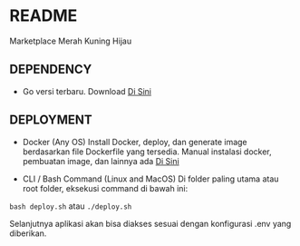 # README
Marketplace Merah Kuning Hijau

## DEPENDENCY
- Go versi terbaru. Download [Di Sini](https://go.dev/)

## DEPLOYMENT
- Docker (Any OS)
Install Docker, deploy, dan generate image berdasarkan file Dockerfile yang tersedia.
Manual instalasi docker, pembuatan image, dan lainnya ada [Di Sini](https://www.youtube.com/watch?v=ZyBBv1JmnWQ)

- CLI / Bash Command (Linux and MacOS)
Di folder paling utama atau root folder, eksekusi command di bawah ini:

`bash deploy.sh` atau `./deploy.sh`

Selanjutnya aplikasi akan bisa diakses sesuai dengan konfigurasi .env yang diberikan.